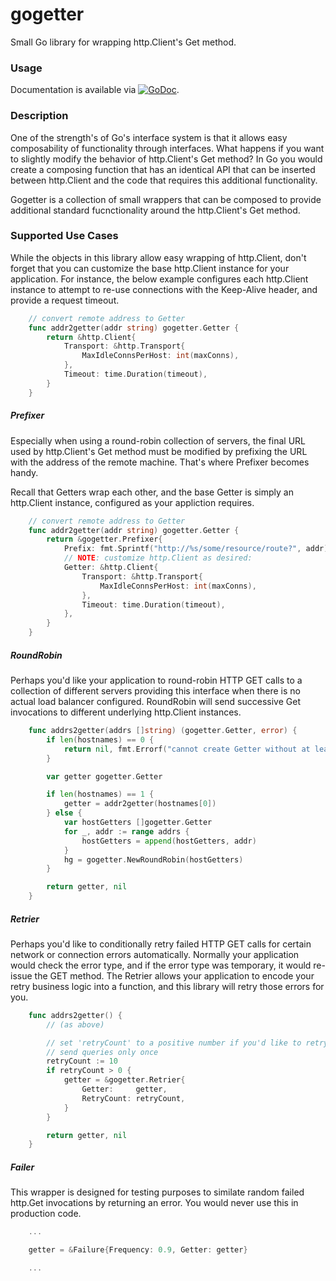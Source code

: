 # gogetter

Small Go library for wrapping http.Client's Get method.

### Usage

Documentation is available via
[![GoDoc](https://godoc.org/github.com/karrick/gogetter?status.svg)](https://godoc.org/github.com/karrick/gogetter).

### Description

One of the strength's of Go's interface system is that it allows easy composability of functionality
through interfaces.  What happens if you want to slightly modify the behavior of http.Client's Get
method? In Go you would create a composing function that has an identical API that can be inserted
between http.Client and the code that requires this additional functionality.

Gogetter is a collection of small wrappers that can be composed to provide additional standard
fucnctionality around the http.Client's Get method.

### Supported Use Cases

While the objects in this library allow easy wrapping of http.Client, don't forget that you can
customize the base http.Client instance for your application. For instance, the below example
configures each http.Client instance to attempt to re-use connections with the Keep-Alive header,
and provide a request timeout.

```Go
    // convert remote address to Getter
    func addr2getter(addr string) gogetter.Getter {
        return &http.Client{
            Transport: &http.Transport{
                MaxIdleConnsPerHost: int(maxConns),
            },
            Timeout: time.Duration(timeout),
        }
    }
```

##### Prefixer

Especially when using a round-robin collection of servers, the final URL used by http.Client's Get
method must be modified by prefixing the URL with the address of the remote machine. That's where
Prefixer becomes handy.

Recall that Getters wrap each other, and the base Getter is simply an http.Client instance,
configured as your appliction requires.

```Go
    // convert remote address to Getter
    func addr2getter(addr string) gogetter.Getter {
        return &gogetter.Prefixer{
            Prefix: fmt.Sprintf("http://%s/some/resource/route?", addr),
            // NOTE: customize http.Client as desired:
            Getter: &http.Client{
                Transport: &http.Transport{
                    MaxIdleConnsPerHost: int(maxConns),
                },
                Timeout: time.Duration(timeout),
            },
        }
    }
```

##### RoundRobin

Perhaps you'd like your application to round-robin HTTP GET calls to a collection of different
servers providing this interface when there is no actual load balancer configured. RoundRobin will
send successive Get invocations to different underlying http.Client instances.

```Go
    func addrs2getter(addrs []string) (gogetter.Getter, error) {
        if len(hostnames) == 0 {
            return nil, fmt.Errorf("cannot create Getter without at least one server address")
        }

        var getter gogetter.Getter

        if len(hostnames) == 1 {
            getter = addr2getter(hostnames[0])
        } else {
            var hostGetters []gogetter.Getter
            for _, addr := range addrs {
                hostGetters = append(hostGetters, addr)
            }
            hg = gogetter.NewRoundRobin(hostGetters)
        }

        return getter, nil
    }
```

##### Retrier

Perhaps you'd like to conditionally retry failed HTTP GET calls for certain network or connection
errors automatically. Normally your application would check the error type, and if the error type
was temporary, it would re-issue the GET method. The Retrier allows your application to encode your
retry business logic into a function, and this library will retry those errors for you.

```Go
    func addrs2getter() {
        // (as above)

        // set 'retryCount' to a positive number if you'd like to retry on errors; set it to 0 to
        // send queries only once
        retryCount := 10
        if retryCount > 0 {
            getter = &gogetter.Retrier{
                Getter:     getter,
                RetryCount: retryCount,
            }
        }

        return getter, nil
    }
```

##### Failer

This wrapper is designed for testing purposes to similate random failed http.Get invocations by
returning an error. You would never use this in production code.

```Go
    ...

    getter = &Failure{Frequency: 0.9, Getter: getter}

    ...
```
